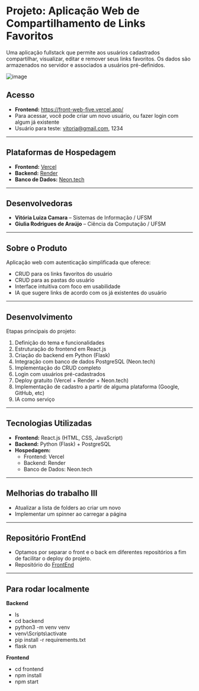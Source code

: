 # Projeto: Aplicação Web de Compartilhamento de Links Favoritos

Uma aplicação fullstack que permite aos usuários cadastrados compartilhar, visualizar, editar e remover seus links favoritos. Os dados são armazenados no servidor e associados a usuários pré-definidos.

![image](https://github.com/user-attachments/assets/6a1438af-1460-4a0f-8f93-c1e66c952607)


## Acesso

- **Frontend:** https://front-web-five.vercel.app/
- Para acessar, você pode criar um novo usuário, ou fazer login com algum já existente
- Usuário para teste: vitoria@gmail.com, 1234

---

## Plataformas de Hospedagem

- **Frontend:** [Vercel](https://vercel.com/home)  
- **Backend:** [Render](https://render.com/)  
- **Banco de Dados:** [Neon.tech](https://www.neon.tech)

---

## Desenvolvedoras

- **Vitória Luiza Camara** – Sistemas de Informação / UFSM  
- **Giulia Rodrigues de Araújo** – Ciência da Computação / UFSM

---

## Sobre o Produto

Aplicação web com autenticação simplificada que oferece:

- CRUD para os links favoritos do usuário
- CRUD para as pastas do usuário  
- Interface intuitiva com foco em usabilidade
- IA que sugere links de acordo com os já existentes do usuário

---

## Desenvolvimento

Etapas principais do projeto:

1. Definição do tema e funcionalidades  
2. Estruturação do frontend em React.js  
3. Criação do backend em Python (Flask)  
4. Integração com banco de dados PostgreSQL (Neon.tech)  
5. Implementação do CRUD completo  
6. Login com usuários pré-cadastrados  
7. Deploy gratuito (Vercel + Render + Neon.tech)
8. Implementação de cadastro a partir de alguma plataforma (Google, GitHub, etc)
9. IA como serviço

---

## Tecnologias Utilizadas

- **Frontend:** React.js (HTML, CSS, JavaScript)  
- **Backend:** Python (Flask) + PostgreSQL  
- **Hospedagem:**  
  - Frontend: Vercel  
  - Backend: Render  
  - Banco de Dados: Neon.tech  

---
## Melhorias do trabalho III
- Atualizar a lista de folders ao criar um novo
- Implementar um spinner ao carregar a página

---

## Repositório FrontEnd

- Optamos por separar o front e o back em diferentes repositórios a fim de facilitar o deploy do projeto. 
- Repositório do [FrontEnd](https://github.com/iamvitoria/Front-Web)

---
## Para rodar localmente 

**Backend**
- ls
- cd backend
- python3 -m venv venv
- venv\Scripts\activate
- pip install -r requirements.txt
- flask run

**Frontend**
- cd frontend
- npm install
- npm start
